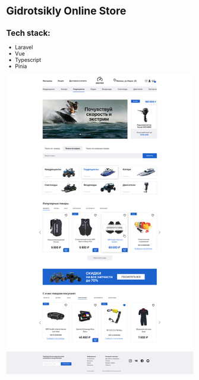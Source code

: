 # Gidrotsikly Online Store

## Tech stack:
- Laravel
- Vue
- Typescript
- Pinia

![Preview](docs/preview.png)